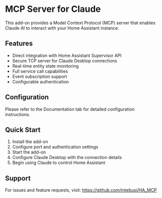 # MCP Server for Claude

This add-on provides a Model Context Protocol (MCP) server that enables Claude AI to interact with your Home Assistant instance.

## Features

- Direct integration with Home Assistant Supervisor API
- Secure TCP server for Claude Desktop connections
- Real-time entity state monitoring
- Full service call capabilities
- Event subscription support
- Configurable authentication

## Configuration

Please refer to the Documentation tab for detailed configuration instructions.

## Quick Start

1. Install the add-on
2. Configure port and authentication settings
3. Start the add-on
4. Configure Claude Desktop with the connection details
5. Begin using Claude to control Home Assistant

## Support

For issues and feature requests, visit: https://github.com/mtebusi/HA_MCP